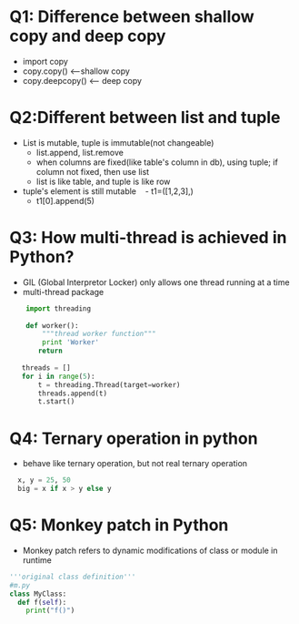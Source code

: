 # Q1: Difference between shallow copy and deep copy
  - import copy
  - copy.copy() <--shallow copy
  - copy.deepcopy() <-- deep copy
  
# Q2:Different between list and tuple
  - List is mutable, tuple is immutable(not changeable)
    - list.append, list.remove
    - when columns are fixed(like table's column in db), using tuple; if column not fixed, then use list
    - list is like table, and tuple is like row
  - tuple's element is still mutable
    - t1=([1,2,3],) 
    - t1[0].append(5)

# Q3: How multi-thread is achieved in Python?
  - GIL (Global Interpretor Locker) only allows one thread running at a time
  - multi-thread package
  ```python     
      import threading
         
      def worker():
          """thread worker function"""
          print 'Worker'
         return
          
     threads = []
     for i in range(5):
         t = threading.Thread(target=worker)
         threads.append(t)
         t.start()
 ```

# Q4: Ternary operation in python
  - behave like ternary operation, but not real ternary operation
  ```python
    x, y = 25, 50
    big = x if x > y else y
  ```

# Q5: Monkey patch in Python
- Monkey patch refers to dynamic modifications of class or module in runtime
```python
'''original class definition'''
#m.py
class MyClass:
  def f(self):
    print("f()")
    
```

